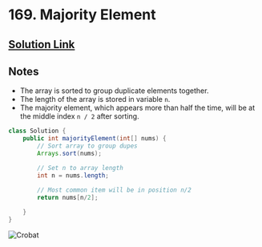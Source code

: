 # 169. Majority Element

## [Solution Link](https://leetcode.com/submissions/detail/1544395672/)

## Notes

- The array is sorted to group duplicate elements together.
- The length of the array is stored in variable `n`.
- The majority element, which appears more than half the time, will be at the middle index `n / 2` after sorting.

```java
class Solution {
    public int majorityElement(int[] nums) {
        // Sort array to group dupes
        Arrays.sort(nums);

        // Set n to array length
        int n = nums.length;

        // Most common item will be in position n/2
        return nums[n/2];
        
    }
}
```

![Crobat](https://projectpokemon.org/images/normal-sprite/crobat.gif)
